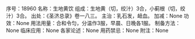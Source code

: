 序号：18960
名称：生地黄饮
组成：生地黄（切，绞汁）3合，小蓟根（切，绞汁）3合。
出处：《圣济总录》卷一八三。
主治：乳石发，衄血。
加减：None
功效：None
用法用量：合和令匀，分温作3服，早晨、日晚各1服。
制备方法：None
临床应用：None
各家论述：None
用药禁忌：None
附注：None
